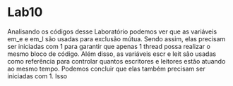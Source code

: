 # Lab10

Analisando os códigos desse Laboratório podemos ver que as variáveis em_e e em_l são usadas para exclusão mútua. Sendo assim, elas precisam ser iniciadas com 1 para garantir que apenas 1 thread possa realizar o mesmo bloco de código.
Além disso, as variáveis escr e leit são usadas como referência para controlar quantos escritores e leitores estão atuando ao mesmo tempo. Podemos concluir que elas também precisam ser iniciadas com 1. Isso
